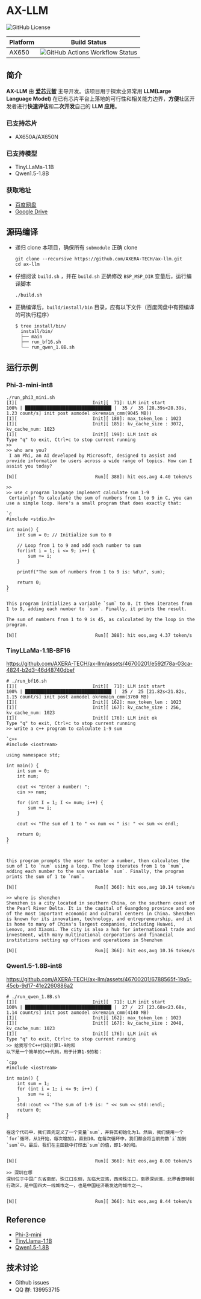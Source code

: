 # AX-LLM

![GitHub License](https://img.shields.io/github/license/AXERA-TECH/ax-llm)

| Platform | Build Status |
| -------- | ------------ |
| AX650    | ![GitHub Actions Workflow Status](https://img.shields.io/github/actions/workflow/status/AXERA-TECH/ax-llm/build_650.yml)|

## 简介

**AX-LLM** 由 **[爱芯元智](https://www.axera-tech.com/)** 主导开发。该项目用于探索业界常用 **LLM(Large Language Model)** 在已有芯片平台上落地的可行性和相关能力边界，**方便**社区开发者进行**快速评估**和**二次开发**自己的 **LLM 应用**。

### 已支持芯片

- AX650A/AX650N

### 已支持模型

- TinyLLaMa-1.1B
- Qwen1.5-1.8B

### 获取地址

- [百度网盘](https://pan.baidu.com/s/1_LG-sPKnLS_LTWF3Cmcr7A?pwd=ph0e)
- [Google Drive](https://drive.google.com/drive/folders/1i8xdD2PWDlueouds6F1dhMc72n3v_aER?usp=sharing)

## 源码编译

- 递归 clone 本项目，确保所有 `submodule` 正确 clone
    ```shell
    git clone --recursive https://github.com/AXERA-TECH/ax-llm.git
    cd ax-llm
    ```
- 仔细阅读 `build.sh` ，并在 `build.sh` 正确修改 `BSP_MSP_DIR` 变量后，运行编译脚本
    ```shell
    ./build.sh
    ```
- 正确编译后，`build/install/bin` 目录，应有以下文件（百度网盘中有预编译的可执行程序）
  ```
  $ tree install/bin/
    install/bin/
    ├── main
    ├── run_bf16.sh
    └── run_qwen_1.8B.sh
  ```
  
## 运行示例

### Phi-3-mini-int8

```shell
./run_phi3_mini.sh
[I][                            Init][  71]: LLM init start
100% | ████████████████████████████████ |  35 /  35 [28.39s<28.39s, 1.23 count/s] init post axmodel okremain_cmm(9045 MB))
[I][                            Init][ 180]: max_token_len : 1023
[I][                            Init][ 185]: kv_cache_size : 3072, kv_cache_num: 1023
[I][                            Init][ 199]: LLM init ok
Type "q" to exit, Ctrl+c to stop current running
>>
>> who are you?
 I am Phi, an AI developed by Microsoft, designed to assist and provide information to users across a wide range of topics. How can I assist you today?

[N][                             Run][ 388]: hit eos,avg 4.40 token/s

>>
>> use c program language implement calculate sum 1-9
 Certainly! To calculate the sum of numbers from 1 to 9 in C, you can use a simple loop. Here's a small program that does exactly that:

`c
#include <stdio.h>

int main() {
    int sum = 0; // Initialize sum to 0

    // Loop from 1 to 9 and add each number to sum
    for(int i = 1; i <= 9; i++) {
        sum += i;
    }

    printf("The sum of numbers from 1 to 9 is: %d\n", sum);

    return 0;
}
`

This program initializes a variable `sum` to 0. It then iterates from 1 to 9, adding each number to `sum`. Finally, it prints the result.

The sum of numbers from 1 to 9 is 45, as calculated by the loop in the program.

[N][                             Run][ 388]: hit eos,avg 4.37 token/s

```

### TinyLLaMa-1.1B-BF16


https://github.com/AXERA-TECH/ax-llm/assets/46700201/e592f78a-03ca-4824-b2d3-46d48740dbef


```shell
# ./run_bf16.sh
[I][                            Init][  71]: LLM init start
100% | ████████████████████████████████ |  25 /  25 [21.82s<21.82s, 1.15 count/s] init post axmodel okremain_cmm(3760 MB)
[I][                            Init][ 162]: max_token_len : 1023
[I][                            Init][ 167]: kv_cache_size : 256, kv_cache_num: 1023
[I][                            Init][ 176]: LLM init ok
Type "q" to exit, Ctrl+c to stop current running
>> write a c++ program to calculate 1-9 sum

`c++
#include <iostream>

using namespace std;

int main() {
    int sum = 0;
    int num;

    cout << "Enter a number: ";
    cin >> num;

    for (int I = 1; I <= num; i++) {
        sum += i;
    }

    cout << "The sum of 1 to " << num << " is: " << sum << endl;

    return 0;
}
`


this program prompts the user to enter a number, then calculates the sum of 1 to `num` using a loop. The loop iterates from 1 to `num`, adding each number to the sum variable `sum`. Finally, the program prints the sum of 1 to `num`.

[N][                             Run][ 366]: hit eos,avg 10.14 token/s

>> where is shenzhen
Shenzhen is a city located in southern China, on the southern coast of the Pearl River Delta. It is the capital of Guangdong province and one of the most important economic and cultural centers in China. Shenzhen is known for its innovation, technology, and entrepreneurship, and it is home to many of China's largest companies, including Huawei, Lenovo, and Xiaomi. The city is also a hub for international trade and investment, with many multinational corporations and financial institutions setting up offices and operations in Shenzhen

[N][                             Run][ 366]: hit eos,avg 10.16 token/s

```

### Qwen1.5-1.8B-int8


https://github.com/AXERA-TECH/ax-llm/assets/46700201/6788565f-19a5-45cb-9d17-41e2260886a2


```shell
# ./run_qwen_1.8B.sh
[I][                            Init][  71]: LLM init start
100% | ████████████████████████████████ |  27 /  27 [23.68s<23.68s, 1.14 count/s] init post axmodel okremain_cmm(4140 MB)
[I][                            Init][ 162]: max_token_len : 1023
[I][                            Init][ 167]: kv_cache_size : 2048, kv_cache_num: 1023
[I][                            Init][ 176]: LLM init ok
Type "q" to exit, Ctrl+c to stop current running
>> 给我写个C++代码计算1-9的和
以下是一个简单的C++代码，用于计算1-9的和：

`cpp
#include <iostream>

int main() {
    int sum = 1;
    for (int i = 1; i <= 9; i++) {
        sum += i;
    }
    std::cout << "The sum of 1-9 is: " << sum << std::endl;
    return 0;
}
`

在这个代码中，我们首先定义了一个变量`sum`，并将其初始化为1。然后，我们使用一个`for`循环，从1开始，每次增加1，直到10。在每次循环中，我们都会将当前的数`i`加到`sum`中。最后，我们在主函数中打印出`sum`的值，即1-9的和。


[N][                             Run][ 366]: hit eos,avg 8.00 token/s

>> 深圳在哪
深圳位于中国广东省南部，珠江口东侧，东临大亚湾，西濒珠江口，南界深圳湾，北界香港特别行政区，是中国四大一线城市之一，也是中国经济最发达的城市之一。


[N][                             Run][ 366]: hit eos,avg 8.44 token/s
```



## Reference

- [Phi-3-mini](https://huggingface.co/microsoft/Phi-3-mini-4k-instruct)
- [TinyLlama-1.1B](https://huggingface.co/TinyLlama/TinyLlama-1.1B-Chat-v1.0)
- [Qwen1.5-1.8B](https://huggingface.co/Qwen/Qwen1.5-1.8B-Chat)

## 技术讨论

- Github issues
- QQ 群: 139953715

